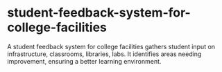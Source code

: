 # student-feedback-system-for-college-facilities
A student feedback system for college facilities gathers student input on infrastructure, classrooms, libraries, labs. It identifies areas needing improvement, ensuring a better learning environment. 
